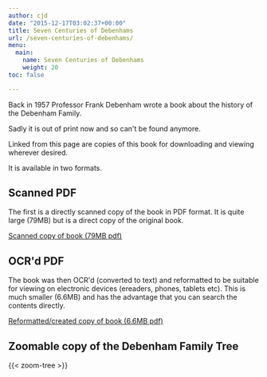 ```yaml
---
author: cjd
date: "2015-12-17T03:02:37+00:00"
title: Seven Centuries of Debenhams
url: /seven-centuries-of-debenhams/
menu:
  main:
    name: Seven Centuries of Debenhams
    weight: 20
toc: false

---
```

Back in 1957 Professor Frank Debenham wrote a book about the history of the Debenham Family.

Sadly it is out of print now and so can't be found anymore.

Linked from this page are copies of this book for downloading and viewing wherever desired.

It is available in two formats.

## Scanned PDF

The first is a directly scanned copy of the book in PDF format. It is quite large (79MB) but is a direct copy of the original book.

[Scanned copy of book (79MB pdf)](Seven_Centuries_Of_Debenhams-scanned.pdf)

## OCR'd PDF

The book was then OCR'd (converted to text) and reformatted to be suitable for viewing on electronic devices (ereaders, phones, tablets etc). This is much smaller (6.6MB) and has the advantage that you can search the contents directly.

[Reformatted/created copy of book (6.6MB pdf)](Seven_Centuries_of_Debenhams.pdf)

## Zoomable copy of the Debenham Family Tree

{{< zoom-tree >}}
